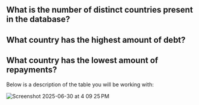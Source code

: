 ## What is the number of distinct countries present in the database?
## What country has the highest amount of debt?
## What country has the lowest amount of repayments?

Below is a description of the table you will be working with:

![Screenshot 2025-06-30 at 4 09 25 PM](https://github.com/user-attachments/assets/354d666b-303a-4ca4-857c-a9c0a1ae74b5)
